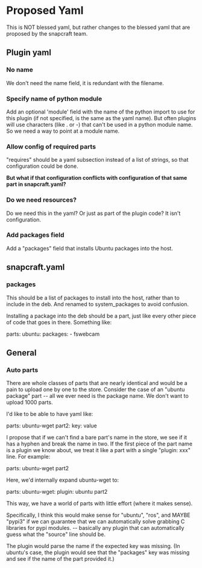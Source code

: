 # Proposed Yaml

This is NOT blessed yaml, but rather changes to the blessed yaml that are proposed by the snapcraft team.

## Plugin yaml

### No name

We don't need the name field, it is redundant with the filename.

### Specify name of python module

Add an optional 'module' field with the name of the python import to use for this plugin (if not specified, is the same as the yaml name).  But often plugins will use characters (like . or -) that can't be used in a python module name.  So we need a way to point at a module name.

### Allow config of required parts

"requires" should be a yaml subsection instead of a list of strings, so that configuration could be done.

**But what if that configuration conflicts with configuration of that same part in snapcraft.yaml?**

### Do we need resources?

Do we need this in the yaml?  Or just as part of the plugin code?  It isn't configuration.

### Add packages field

Add a "packages" field that installs Ubuntu packages into the host.

## snapcraft.yaml

### packages

This should be a list of packages to install into the host, rather than to include in the deb.  And renamed to system_packages to avoid confusion.

Installing a package into the deb should be a part, just like every other piece of code that goes in there.  Something like:

parts:
  ubuntu:
    packages:
     - fswebcam

## General

### Auto parts

There are whole classes of parts that are nearly identical and would be a pain to upload one by one to the store.  Consider the case of an "ubuntu package" part -- all we ever need is the package name.  We don't want to upload 1000 parts.

I'd like to be able to have yaml like:

parts:
  ubuntu-wget
  part2:
    key: value

I propose that if we can't find a bare part's name in the store, we see if it has a hyphen and break the name in two.  If the first piece of the part name is a plugin we know about, we treat it like a part with a single "plugin: xxx" line.  For example:

parts:
 ubuntu-wget
 part2

Here, we'd internally expand ubuntu-wget to:

parts:
 ubuntu-wget:
  plugin: ubuntu
 part2

This way, we have a world of parts with little effort (where it makes sense).

Specifically, I think this would make sense for "ubuntu", "ros", and MAYBE "pypi3" if we can guarantee that we can automatically solve grabbing C libraries for pypi modules.  -- basically any plugin that can automatically guess what the "source" line should be.

The plugin would parse the name if the expected key was missing.  (In ubuntu's case, the plugin would see that the "packages" key was missing and see if the name of the part provided it.)
